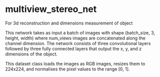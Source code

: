 # multiview_stereo_net
For 3d reconstruction and dimensions measurement of object 


This network takes as input a batch of 
images with shape (batch_size, 3, height, width)
 where num_views images are concatenated along 
the channel dimension. The network consists of
 three convolutional layers followed by three
 fully connected layers that output the x, y,
 and z 
dimensions of the object.

This dataset class loads the images as 
RGB images, resizes them to 224x224, and normalises 
the pixel values
 to the range [0, 1].


